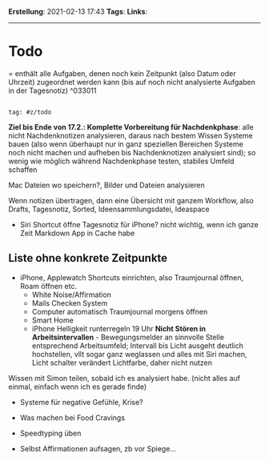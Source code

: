 **Erstellung**: 2021-02-13 17:43
**Tags**:
**Links**:

---

# Todo
= enthält alle Aufgaben, denen noch kein Zeitpunkt (also Datum oder Uhrzeit) zugeordnet werden kann (bis auf noch nicht analysierte Aufgaben in der Tagesnotiz) ^033011
  

````query

tag: #z/todo

````

  

**Ziel bis Ende von 17.2.: Komplette Vorbereitung für Nachdenkphase**: alle nicht Nachdenknotizen analysieren, daraus nach bestem Wissen Systeme bauen (also wenn überhaupt nur in ganz speziellen Bereichen Systeme noch nicht machen und aufheben bis Nachdenknotizen analysiert sind); so wenig wie möglich während Nachdenkphase testen, stabiles Umfeld schaffen

  

Mac Dateien wo speichern?, Bilder und Dateien analysieren

Wenn notizen übertragen, dann eine Übersicht mit ganzem Workflow, also Drafts, Tagesnotiz, Sorted, Ideensammlungsdatei, Ideaspace

- Siri Shortcut öffne Tagesnotiz für iPhone? nicht wichtig, wenn ich ganze Zeit Markdown App in Cache habe


      
## Liste ohne konkrete Zeitpunkte
-   iPhone, Applewatch Shortcuts einrichten, also Traumjournal öffnen, Roam öffnen etc.
	-   White Noise/Affirmation
	-   Mails Checken System
	-   Computer automatisch Traumjournal morgens öffnen
	-   Smart Home
	-   iPhone Helligkeit runterregeln 19 Uhr
**Nicht Stören in Arbeitsintervallen**	-   Bewegungsmelder an sinnvolle Stelle entsprechend Arbeitsumfeld; Intervall bis Licht ausgeht deutlich hochstellen, vllt sogar ganz weglassen und alles mit Siri machen, Licht schalter verändert Lichtfarbe, daher nicht nutzen

Wissen mit Simon teilen, sobald ich es analysiert habe. (nicht alles auf einmal, einfach wenn ich es gerade finde)

      

-   Systeme für negative Gefühle, Krise?

-   Was machen bei Food Cravings

-   Speedtyping üben
-   Selbst Affirmationen aufsagen, zb vor Spiege…
